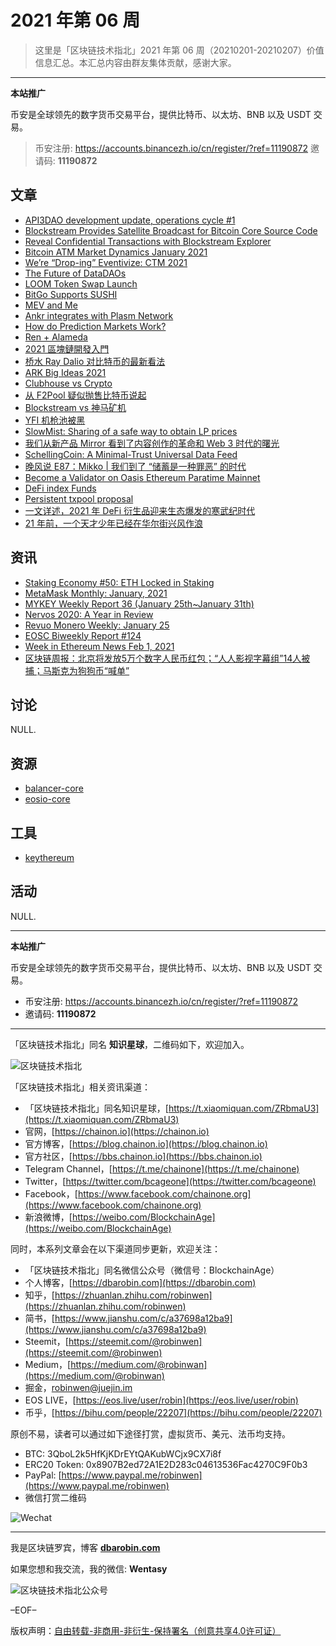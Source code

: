 # 2021 年第 06 周

> 这里是「区块链技术指北」2021 年第 06 周（20210201-20210207）价值信息汇总。本汇总内容由群友集体贡献，感谢大家。

***

**本站推广**

币安是全球领先的数字货币交易平台，提供比特币、以太坊、BNB 以及 USDT 交易。

> 币安注册: https://accounts.binancezh.io/cn/register/?ref=11190872
> 邀请码: **11190872**

## 文章

* [API3DAO development update, operations cycle #1](https://bbs.chainon.io/d/7216)
* [Blockstream Provides Satellite Broadcast for Bitcoin Core Source Code](https://bbs.chainon.io/d/7217)
* [Reveal Confidential Transactions with Blockstream Explorer](https://bbs.chainon.io/d/7218)
* [Bitcoin ATM Market Dynamics January 2021](https://bbs.chainon.io/d/7219)
* [We’re “Drop-ing” Eventivize: CTM 2021](https://bbs.chainon.io/d/7221)
* [The Future of DataDAOs](https://bbs.chainon.io/d/7222)
* [LOOM Token Swap Launch](https://bbs.chainon.io/d/7223)
* [BitGo Supports SUSHI](https://bbs.chainon.io/d/7227)
* [MEV and Me](https://bbs.chainon.io/d/7228)
* [Ankr integrates with Plasm Network](https://bbs.chainon.io/d/7230)
* [How do Prediction Markets Work?](https://bbs.chainon.io/d/7232)
* [Ren + Alameda](https://bbs.chainon.io/d/7233)
* [2021 區塊鏈開發入門](https://bbs.chainon.io/d/7234)
* [桥水 Ray Dalio 对比特币的最新看法](https://bbs.chainon.io/d/7236)
* [ARK Big Ideas 2021](https://bbs.chainon.io/d/7237)
* [Clubhouse vs Crypto](https://bbs.chainon.io/d/7238)
* [从 F2Pool 疑似抛售比特币说起](https://bbs.chainon.io/d/7239)
* [Blockstream vs 神马矿机](https://bbs.chainon.io/d/7240)
* [YFI 机枪池被黑](https://bbs.chainon.io/d/7241)
* [SlowMist: Sharing of a safe way to obtain LP prices](https://bbs.chainon.io/d/7242)
* [我们从新产品 Mirror 看到了内容创作的革命和 Web 3 时代的曙光](https://bbs.chainon.io/d/7250)
* [SchellingCoin: A Minimal-Trust Universal Data Feed](https://bbs.chainon.io/d/7251)
* [晚风说 E87：Mikko | 我们到了 “储蓄是一种罪恶” 的时代](https://bbs.chainon.io/d/7252)
* [Become a Validator on Oasis Ethereum Paratime Mainnet](https://bbs.chainon.io/d/7253)
* [DeFi index Funds](https://bbs.chainon.io/d/7254)
* [Persistent txpool proposal](https://bbs.chainon.io/d/7255)
* [一文详述，2021 年 DeFi 衍生品迎来生态爆发的寒武纪时代](https://bbs.chainon.io/d/7256)
* [21 年前，一个天才少年已经在华尔街兴风作浪](https://bbs.chainon.io/d/7257)

## 资讯

* [Staking Economy #50: ETH Locked in Staking](https://bbs.chainon.io/d/7220)
* [MetaMask Monthly: January, 2021](https://bbs.chainon.io/d/7224)
* [MYKEY Weekly Report 36 (January 25th~January 31th)](https://bbs.chainon.io/d/7225)
* [Nervos 2020: A Year in Review](https://bbs.chainon.io/d/7226)
* [Revuo Monero Weekly: January 25](https://bbs.chainon.io/d/7229)
* [EOSC Biweekly Report #124](https://bbs.chainon.io/d/7231)
* [Week in Ethereum News Feb 1, 2021](https://bbs.chainon.io/d/7235)
* [区块链周报：北京将发放5万个数字人民币红包；“人人影视字幕组”14人被捕；马斯克为狗狗币“喊单”](https://bbs.chainon.io/d/7243)

## 讨论

NULL.

## 资源

* [balancer-core](https://bbs.chainon.io/d/7186)
* [eosio-core](https://bbs.chainon.io/d/7188)

## 工具

* [keythereum](https://bbs.chainon.io/d/7187)

## 活动

NULL.

***

**本站推广**

币安是全球领先的数字货币交易平台，提供比特币、以太坊、BNB 以及 USDT 交易。

* 币安注册: https://accounts.binancezh.io/cn/register/?ref=11190872
* 邀请码: **11190872**

***

「区块链技术指北」同名 **知识星球**，二维码如下，欢迎加入。

![区块链技术指北](https://cdn.dbarobin.com/3YzonTR.png)

「区块链技术指北」相关资讯渠道：

* 「区块链技术指北」同名知识星球，[https://t.xiaomiquan.com/ZRbmaU3](https://t.xiaomiquan.com/ZRbmaU3)
* 官网，[https://chainon.io](https://chainon.io)
* 官方博客，[https://blog.chainon.io](https://blog.chainon.io)
* 官方社区，[https://bbs.chainon.io](https://bbs.chainon.io)
* Telegram Channel，[https://t.me/chainone](https://t.me/chainone)
* Twitter，[https://twitter.com/bcageone](https://twitter.com/bcageone)
* Facebook，[https://www.facebook.com/chainone.org](https://www.facebook.com/chainone.org)
* 新浪微博，[https://weibo.com/BlockchainAge](https://weibo.com/BlockchainAge)

同时，本系列文章会在以下渠道同步更新，欢迎关注：

* 「区块链技术指北」同名微信公众号（微信号：BlockchainAge）
* 个人博客，[https://dbarobin.com](https://dbarobin.com)
* 知乎，[https://zhuanlan.zhihu.com/robinwen](https://zhuanlan.zhihu.com/robinwen)
* 简书，[https://www.jianshu.com/c/a37698a12ba9](https://www.jianshu.com/c/a37698a12ba9)
* Steemit，[https://steemit.com/@robinwen](https://steemit.com/@robinwen)
* Medium，[https://medium.com/@robinwan](https://medium.com/@robinwan)
* 掘金，[robinwen@juejin.im](https://juejin.im/user/5673ccae60b2260ee435f89a/posts)
* EOS LIVE，[https://eos.live/user/robin](https://eos.live/user/robin)
* 币乎，[https://bihu.com/people/22207](https://bihu.com/people/22207)

原创不易，读者可以通过如下途径打赏，虚拟货币、美元、法币均支持。

* BTC: 3QboL2k5HfKjKDrEYtQAKubWCjx9CX7i8f
* ERC20 Token: 0x8907B2ed72A1E2D283c04613536Fac4270C9F0b3
* PayPal: [https://www.paypal.me/robinwen](https://www.paypal.me/robinwen)
* 微信打赏二维码

![Wechat](https://cdn.dbarobin.com/SzoNl5b.jpg)

***

我是区块链罗宾，博客 **[dbarobin.com](https://dbarobin.com/)**

如果您想和我交流，我的微信: **Wentasy**

![区块链技术指北公众号](https://cdn.dbarobin.com/w0wignb.png)

–EOF–

版权声明：[自由转载-非商用-非衍生-保持署名（创意共享4.0许可证）](http://creativecommons.org/licenses/by-nc-nd/4.0/deed.zh)
